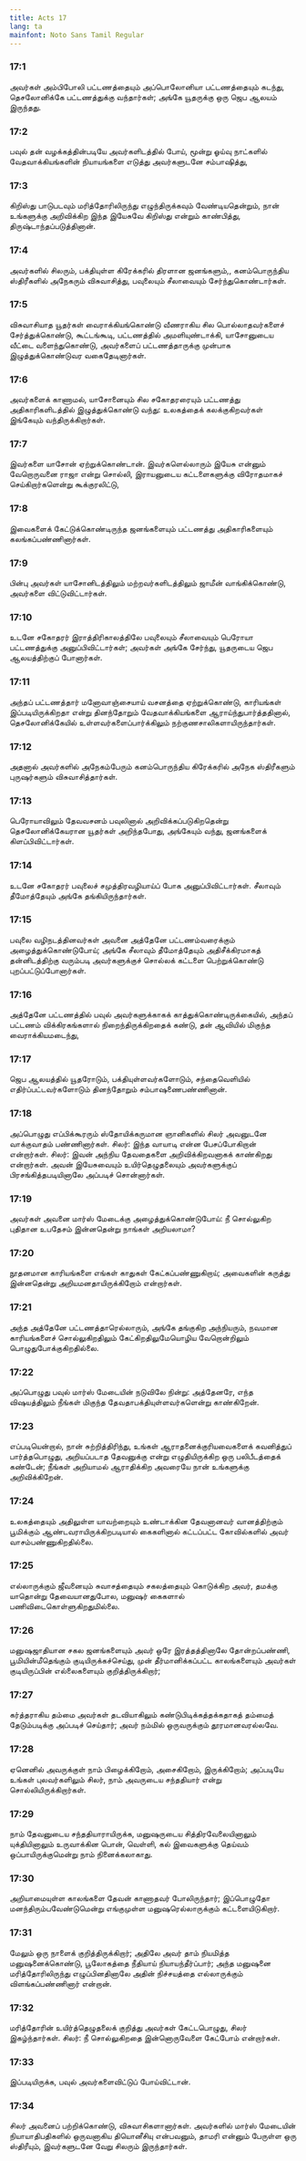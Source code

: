 ```yaml
---
title: Acts 17
lang: ta
mainfont: Noto Sans Tamil Regular
---
```


###  17:1

அவர்கள் அம்பிபோலி பட்டணத்தையும் அப்பொலோனியா பட்டணத்தையும் கடந்து, தெசலோனிக்கே பட்டணத்துக்கு வந்தார்கள்; அங்கே யூதருக்கு ஒரு ஜெப ஆலயம் இருந்தது.

###  17:2

பவுல் தன் வழக்கத்தின்படியே அவர்களிடத்தில் போய், மூன்று ஓய்வு நாட்களில் வேதவாக்கியங்களின் நியாயங்களை எடுத்து அவர்களுடனே சம்பாஷித்து,

###  17:3

கிறிஸ்து பாடுபடவும் மரித்தோரிலிருந்து எழுந்திருக்கவும் வேண்டியதென்றும், நான் உங்களுக்கு அறிவிக்கிற இந்த இயேசுவே கிறிஸ்து என்றும் காண்பித்து, திருஷ்டாந்தப்படுத்தினான்.

###  17:4

அவர்களில் சிலரும், பக்தியுள்ள கிரேக்கரில் திரளான ஜனங்களும்,, கனம்பொருந்திய ஸ்திரீகளில் அநேகரும் விசுவாசித்து, பவுலையும் சீலாவையும் சேர்ந்துகொண்டார்கள்.

###  17:5

விசுவாசியாத யூதர்கள் வைராக்கியங்கொண்டு வீணராகிய சில பொல்லாதவர்களைச் சேர்த்துக்கொண்டு, கூட்டங்கூடி, பட்டணத்தில் அமளியுண்டாக்கி, யாசோனுடைய வீட்டை வளைந்துகொண்டு, அவர்களைப் பட்டணத்தாருக்கு முன்பாக இழுத்துக்கொண்டுவர வகைதேடினார்கள்.

###  17:6

அவர்களைக் காணாமல், யாசோனையும் சில சகோதரரையும் பட்டணத்து அதிகாரிகளிடத்தில் இழுத்துக்கொண்டு வந்து: உலகத்தைக் கலக்குகிறவர்கள் இங்கேயும் வந்திருக்கிறார்கள்.

###  17:7

இவர்களை யாசோன் ஏற்றுக்கொண்டான். இவர்களெல்லாரும் இயேசு என்னும் வேறொருவனை ராஜா என்று சொல்லி, இராயனுடைய கட்டளைகளுக்கு விரோதமாகச் செய்கிறார்களென்று கூக்குரலிட்டு,

###  17:8

இவைகளைக் கேட்டுக்கொண்டிருந்த ஜனங்களையும் பட்டணத்து அதிகாரிகளையும் கலங்கப்பண்ணினார்கள்.

###  17:9

பின்பு அவர்கள் யாசோனிடத்திலும் மற்றவர்களிடத்திலும் ஜாமீன் வாங்கிக்கொண்டு, அவர்களை விட்டுவிட்டார்கள்.

###  17:10

உடனே சகோதரர் இராத்திரிகாலத்திலே பவுலையும் சீலாவையும் பெரோயா பட்டணத்துக்கு அனுப்பிவிட்டார்கள்; அவர்கள் அங்கே சேர்ந்து, யூதருடைய ஜெப ஆலயத்திற்குப் போனார்கள்.

###  17:11

அந்தப் பட்டணத்தார் மனோவாஞ்சையாய் வசனத்தை ஏற்றுக்கொண்டு, காரியங்கள் இப்படியிருக்கிறதா என்று தினந்தோறும் வேதவாக்கியங்களை ஆராய்ந்துபார்த்ததினால், தெசலோனிக்கேயில் உள்ளவர்களைப்பார்க்கிலும் நற்குணசாலிகளாயிருந்தார்கள்.

###  17:12

அதனால் அவர்களில் அநேகம்பேரும் கனம்பொருந்திய கிரேக்கரில் அநேக ஸ்திரீகளும் புருஷர்களும் விசுவாசித்தார்கள்.

###  17:13

பெரோயாவிலும் தேவவசனம் பவுலினால் அறிவிக்கப்படுகிறதென்று தெசலோனிக்கேயரான யூதர்கள் அறிந்தபோது, அங்கேயும் வந்து, ஜனங்களைக் கிளப்பிவிட்டார்கள்.

###  17:14

உடனே சகோதரர் பவுலைச் சமுத்திரவழியாய்ப் போக அனுப்பிவிட்டார்கள். சீலாவும் தீமோத்தேயும் அங்கே தங்கியிருந்தார்கள்.

###  17:15

பவுலை வழிநடத்தினவர்கள் அவனை அத்தேனே பட்டணம்வரைக்கும் அழைத்துக்கொண்டுபோய்; அங்கே சீலாவும் தீமோத்தேயும் அதிசீக்கிரமாகத் தன்னிடத்திற்கு வரும்படி அவர்களுக்குச் சொல்லக் கட்டளை பெற்றுக்கொண்டு புறப்பட்டுப்போனார்கள்.

###  17:16

அத்தேனே பட்டணத்தில் பவுல் அவர்களுக்காகக் காத்துக்கொண்டிருக்கையில், அந்தப் பட்டணம் விக்கிரகங்களால் நிறைந்திருக்கிறதைக் கண்டு, தன் ஆவியில் மிகுந்த வைராக்கியமடைந்து,

###  17:17

ஜெப ஆலயத்தில் யூதரோடும், பக்தியுள்ளவர்களோடும், சந்தைவெளியில் எதிர்ப்பட்டவர்களோடும் தினந்தோறும் சம்பாஷணைபண்ணினான்.

###  17:18

அப்பொழுது எப்பிக்கூரரும் ஸ்தோயிக்கருமான ஞானிகளில் சிலர் அவனுடனே வாக்குவாதம் பண்ணினார்கள். சிலர்: இந்த வாயாடி என்ன பேசப்போகிறான் என்றார்கள். சிலர்: இவன் அந்நிய தேவதைகளை அறிவிக்கிறவனாகக் காண்கிறது என்றார்கள். அவன் இயேசுவையும் உயிர்தெழுதலையும் அவர்களுக்குப் பிரசங்கித்தபடியினாலே அப்படிச் சொன்னார்கள்.

###  17:19

அவர்கள் அவனை மார்ஸ் மேடைக்கு அழைத்துக்கொண்டுபோய்: நீ சொல்லுகிற புதிதான உபதேசம் இன்னதென்று நாங்கள் அறியலாமா?

###  17:20

நூதனமான காரியங்களை எங்கள் காதுகள் கேட்கப்பண்ணுகிறாய்; அவைகளின் கருத்து இன்னதென்று அறியமனதாயிருக்கிறோம் என்றார்கள்.

###  17:21

அந்த அத்தேனே பட்டணத்தாரெல்லாரும், அங்கே தங்குகிற அந்நியரும், நவமான காரியங்களைச் சொல்லுகிறதிலும் கேட்கிறதிலுமேயொழிய வேறொன்றிலும் பொழுதுபோக்குகிறதில்லை.

###  17:22

அப்பொழுது பவுல் மார்ஸ் மேடையின் நடுவிலே நின்று: அத்தேனரே, எந்த விஷயத்திலும் நீங்கள் மிகுந்த தேவதாபக்தியுள்ளவர்களென்று காண்கிறேன்.

###  17:23

எப்படியென்றால், நான் சுற்றித்திரிந்து, உங்கள் ஆராதனைக்குரியவைகளைக் கவனித்துப் பார்த்தபொழுது, அறியப்படாத தேவனுக்கு என்று எழுதியிருக்கிற ஒரு பலிபீடத்தைக் கண்டேன்; நீங்கள் அறியாமல் ஆராதிக்கிற அவரையே நான் உங்களுக்கு அறிவிக்கிறேன்.

###  17:24

உலகத்தையும் அதிலுள்ள யாவற்றையும் உண்டாக்கின தேவனானவர் வானத்திற்கும் பூமிக்கும் ஆண்டவராயிருக்கிறபடியால் கைகளினால் கட்டப்பட்ட கோவில்களில் அவர் வாசம்பண்ணுகிறதில்லை.

###  17:25

எல்லாருக்கும் ஜீவனையும் சுவாசத்தையும் சகலத்தையும் கொடுக்கிற அவர், தமக்கு யாதொன்று தேவையானதுபோல, மனுஷர் கைகளால் பணிவிடைகொள்ளுகிறதுமில்லை.

###  17:26

மனுஷஜாதியான சகல ஜனங்களையும் அவர் ஒரே இரத்தத்தினாலே தோன்றப்பண்ணி, பூமியின்மீதெங்கும் குடியிருக்கச்செய்து, முன் தீர்மானிக்கப்பட்ட காலங்களையும் அவர்கள் குடியிருப்பின் எல்லைகளையும் குறித்திருக்கிறார்;

###  17:27

கர்த்தராகிய தம்மை அவர்கள் தடவியாகிலும் கண்டுபிடிக்கத்தக்கதாகத் தம்மைத் தேடும்படிக்கு அப்படிச் செய்தார்; அவர் நம்மில் ஒருவருக்கும் தூரமானவரல்லவே.

###  17:28

ஏனெனில் அவருக்குள் நாம் பிழைக்கிறோம், அசைகிறோம், இருக்கிறோம்; அப்படியே உங்கள் புலவர்களிலும் சிலர், நாம் அவருடைய சந்ததியார் என்று சொல்லியிருக்கிறார்கள்.

###  17:29

நாம் தேவனுடைய சந்ததியாராயிருக்க, மனுஷருடைய சித்திரவேலையினாலும் யுக்தியினாலும் உருவாக்கின பொன், வெள்ளி, கல் இவைகளுக்கு தெய்வம் ஒப்பாயிருக்குமென்று நாம் நினைக்கலாகாது.

###  17:30

அறியாமையுள்ள காலங்களை தேவன் காணாதவர் போலிருந்தார்; இப்பொழுதோ மனந்திரும்பவேண்டுமென்று எங்குமுள்ள மனுஷரெல்லாருக்கும் கட்டளையிடுகிறார்.

###  17:31

மேலும் ஒரு நாளைக் குறித்திருக்கிறார்; அதிலே அவர் தாம் நியமித்த மனுஷனைக்கொண்டு, பூலோகத்தை நீதியாய் நியாயந்தீர்ப்பார்; அந்த மனுஷனை மரித்தோரிலிருந்து எழுப்பினதினாலே அதின் நிச்சயத்தை எல்லாருக்கும் விளங்கப்பண்ணினார் என்றான்.

###  17:32

மரித்தோரின் உயிர்த்தெழுதலைக் குறித்து அவர்கள் கேட்டபொழுது, சிலர் இகழ்ந்தார்கள். சிலர்: நீ சொல்லுகிறதை இன்னொருவேளை கேட்போம் என்றார்கள்.

###  17:33

இப்படியிருக்க, பவுல் அவர்களைவிட்டுப் போய்விட்டான்.

###  17:34

சிலர் அவனைப் பற்றிக்கொண்டு, விசுவாசிகளானார்கள். அவர்களில் மார்ஸ் மேடையின் நியாயாதிபதிகளில் ஒருவனாகிய தியொனீசியு என்பவனும், தாமரி என்னும் பேருள்ள ஒரு ஸ்திரீயும், இவர்களுடனே வேறு சிலரும் இருந்தார்கள்.


